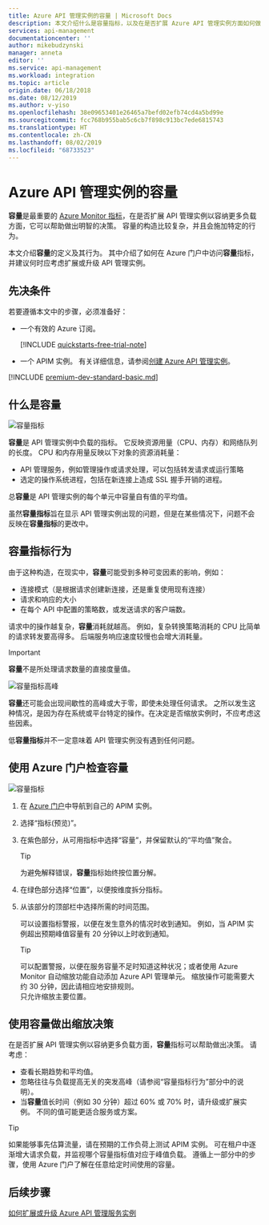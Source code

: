 ```yaml
---
title: Azure API 管理实例的容量 | Microsoft Docs
description: 本文介绍什么是容量指标，以及在是否扩展 Azure API 管理实例方面如何做出明智的决策。
services: api-management
documentationcenter: ''
author: mikebudzynski
manager: anneta
editor: ''
ms.service: api-management
ms.workload: integration
ms.topic: article
origin.date: 06/18/2018
ms.date: 08/12/2019
ms.author: v-yiso
ms.openlocfilehash: 38e09653401e26465a7befd02efb74cd4a5bd99e
ms.sourcegitcommit: fcc768b955bab5c6cb7f898c913bc7ede6815743
ms.translationtype: HT
ms.contentlocale: zh-CN
ms.lasthandoff: 08/02/2019
ms.locfileid: "68733523"
---
```

# <a name="capacity-of-an-azure-api-management-instance"></a>Azure API 管理实例的容量

**容量**是最重要的 [Azure Monitor 指标](api-management-howto-use-azure-monitor.md#view-metrics-of-your-apis)，在是否扩展 API 管理实例以容纳更多负载方面，它可以帮助做出明智的决策。 容量的构造比较复杂，并且会施加特定的行为。

本文介绍**容量**的定义及其行为。 其中介绍了如何在 Azure 门户中访问**容量**指标，并建议何时应考虑扩展或升级 API 管理实例。

## <a name="prerequisites"></a>先决条件

若要遵循本文中的步骤，必须准备好：

+ 一个有效的 Azure 订阅。

    [!INCLUDE [quickstarts-free-trial-note](../../includes/quickstarts-free-trial-note.md)]

+ 一个 APIM 实例。 有关详细信息，请参阅[创建 Azure API 管理实例](get-started-create-service-instance.md)。

[!INCLUDE [premium-dev-standard-basic.md](../../includes/api-management-availability-premium-dev-standard-basic.md)]

## <a name="what-is-capacity"></a>什么是容量

![容量指标](./media/api-management-capacity/capacity-ingredients.png)

**容量**是 API 管理实例中负载的指标。 它反映资源用量（CPU、内存）和网络队列的长度。 CPU 和内存用量反映以下对象的资源消耗量：

+ API 管理服务，例如管理操作或请求处理，可以包括转发请求或运行策略
+ 选定的操作系统进程，包括在新连接上造成 SSL 握手开销的进程。

总**容量**是 API 管理实例的每个单元中容量自有值的平均值。

虽然**容量指标**旨在显示 API 管理实例出现的问题，但是在某些情况下，问题不会反映在**容量指标**的更改中。

## <a name="capacity-metric-behavior"></a>容量指标行为

由于这种构造，在现实中，**容量**可能受到多种可变因素的影响，例如：

+ 连接模式（是根据请求创建新连接，还是重复使用现有连接）
+ 请求和响应的大小
+ 在每个 API 中配置的策略数，或发送请求的客户端数。

请求中的操作越复杂，**容量**消耗就越高。 例如，复杂转换策略消耗的 CPU 比简单的请求转发要高得多。 后端服务响应速度较慢也会增大消耗量。

> [!IMPORTANT]
> **容量**不是所处理请求数量的直接度量值。

![容量指标高峰](./media/api-management-capacity/capacity-spikes.png)

**容量**还可能会出现间歇性的高峰或大于零，即使未处理任何请求。 之所以发生这种情况，是因为存在系统或平台特定的操作。在决定是否缩放实例时，不应考虑这些因素。

低**容量指标**并不一定意味着 API 管理实例没有遇到任何问题。
  
## <a name="use-the-azure-portal-to-examine-capacity"></a>使用 Azure 门户检查容量
  
![容量指标](./media/api-management-capacity/capacity-metric.png)  

1. 在 [Azure 门户](https://portal.azure.cn/)中导航到自己的 APIM 实例。
2. 选择“指标(预览)”。 
3. 在紫色部分，从可用指标中选择“容量”，并保留默认的“平均值”聚合。  

    > [!TIP]
    > 为避免解释错误，**容量**指标始终按位置分解。

4. 在绿色部分选择“位置”，以便按维度拆分指标。 
5. 从该部分的顶部栏中选择所需的时间范围。

    可以设置指标警报，以便在发生意外的情况时收到通知。 例如，当 APIM 实例超出预期峰值容量有 20 分钟以上时收到通知。

    >[!TIP]
    > 可以配置警报，以便在服务容量不足时知道这种状况；或者使用 Azure Monitor 自动缩放功能自动添加 Azure API 管理单元。 缩放操作可能需要大约 30 分钟，因此请相应地安排规则。  
    > 只允许缩放主要位置。

## <a name="use-capacity-for-scaling-decisions"></a>使用容量做出缩放决策

在是否扩展 API 管理实例以容纳更多负载方面，**容量**指标可以帮助做出决策。 请考虑：

+ 查看长期趋势和平均值。
+ 忽略往往与负载提高无关的突发高峰（请参阅“容量指标行为”部分中的说明）。
+ 当**容量**值长时间（例如 30 分钟）超过 60% 或 70% 时，请升级或扩展实例。 不同的值可能更适合服务或方案。

>[!TIP]  
> 如果能够事先估算流量，请在预期的工作负荷上测试 APIM 实例。 可在租户中逐渐增大请求负载，并监视哪个容量指标值对应于峰值负载。 遵循上一部分中的步骤，使用 Azure 门户了解在任意给定时间使用的容量。

## <a name="next-steps"></a>后续步骤

[如何扩展或升级 Azure API 管理服务实例](upgrade-and-scale.md)